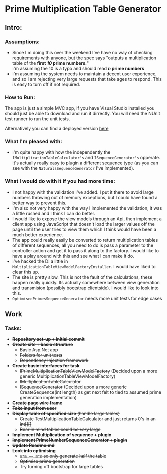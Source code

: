 # Prime Multiplication Table Generator

## Intro:

### Assumptions:
* Since I'm doing this over the weekend I've have no way of checking requirements with anyone, but the spec says "outputs a multiplication table of the **first *10* prime numbers.**"  
I'm assuming the 10 is a typo and should read ***n* prime numbers**
* I'm assuming the system needs to maintain a decent user experience, and so I am rejecting very large requests that take ages to respond. This is easy to turn off if not required.

### How to Run:
The app is just a simple MVC app, if you have Visual Studio installed you should just be able to download and run it dirrectly. 
You will need the NUnit test runner to run the unit tests.

Alternatively you can find a deployed version [here](http://prime-tables.azurewebsites.net/?TableSize=5)  

### What I'm pleased with:
* I'm quite happy with how the independently the `IMultiplicationTableCalculator's` and `ISequenceGenerator's` opperate. It's actually really easy to plugin a different sequence type (as you can see with the `NaturalsSequenceGenerator` I've implemented).

### What I would do with it if you had more time:
* I not happy with the validation I've added. I put it there to avoid large numbers throwing out of memory exceptions, but I could have found a better way to prevent this.
* I'm also not very happy with the way I implemented the validation, it was a little rushed and I think I can do better.
* I would like to expose the view models through an Api, then implement a client app using JavaScript that doesn't load the larger values off the page until the user tries to view them which I think would have been a much better experience.    
* The app could really easily be converted to return multiplication tables of different sequences, all you need to do is pass a parameter to the controller action and get it to pass it along to the factory. I would like to have a play around with this and see what I can make it do.
* I've hacked the DI a little in `MultiplicationTableViewModelFactoryInstaller`. I would have liked to clear this up.
* The site is pretty slow. This is not the fault of the calculations, these happen really quickly. Its actually somewhere between view generation and transmision (possibly bootstrap clientside). I would like to look into this. 
* `OptimisedPrimesSequenceGenerator` needs more unit tests for edge cases
## Work

### Tasks:

* ~~**Repository set-up + initial commit**~~
* ~~**Create site + basic structure**~~
  * ~~Basic Asp.Net app~~
  * ~~Folders for unit tests~~
  * ~~Dependency Injection framework~~
* ~~**Create basic interfaces for task**~~  
  * ~~IPrimeMultiplicationTableViewModelFactory~~ (Decided upon a more generic MultiplicationTableViewModelFactory)   
  * ~~IMultiplicationTableCalculator~~   
  * ~~ISequenceGenerator~~ (Decided upon a more generic CreateSequence(int length) as get next felt to tied to assumed prime generation implementation)
* ~~**Create page wire frame**~~
* ~~**Take input from user**~~
* ~~**Display table of specified size** (handle large tables)~~
  * ~~Create TestMultiplicationTableCalculator and just returns 0's in an int[][]~~
  * ~~Bear in mind tables could be *very* large~~
* ~~**Implement Multiplication of sequence + plugin**~~
* ~~**Implement PrimeNumberSequenceGenerator + plugin**~~
* ~~**Update Readme.md**~~
* ~~**Look into optimising**~~
  * ~~`n*m == m*n` so only generate half the table~~
  * ~~Optimise prime generation~~
  * Try turning off bootstrap for large tables